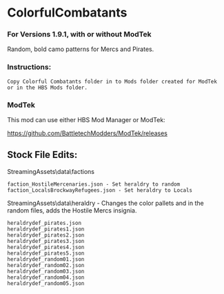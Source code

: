 # ColorfulCombatants
### For Versions 1.9.1, with or without ModTek
Random, bold camo patterns for Mercs and Pirates.

### Instructions:

    Copy Colorful Combatants folder in to Mods folder created for ModTek or in the HBS Mods folder.
    
### ModTek
This mod can use either HBS Mod Manager or ModTek:

https://github.com/BattletechModders/ModTek/releases

## Stock File Edits:
StreamingAssets\data\factions

    faction_HostileMercenaries.json - Set heraldry to random
    faction_LocalsBrockwayRefugees.json - Set heraldry to Locals

StreamingAssets\data\heraldry - Changes the color pallets and in the random files, adds the Hostile Mercs insignia.
    
    heraldrydef_pirates.json
    heraldrydef_pirates1.json
    heraldrydef_pirates2.json
    heraldrydef_pirates3.json
    heraldrydef_pirates4.json
    heraldrydef_pirates5.json
    heraldrydef_random01.json
    heraldrydef_random02.json
    heraldrydef_random03.json
    heraldrydef_random04.json
    heraldrydef_random05.json
